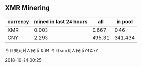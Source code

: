 ## XMR Minering

|currency|mined in last 24 hours|all|in pool|
|---|---|---|---|
|XMR|0.003|0.667|0.46|
|CNY|2.293|495.31|341.434|

今日美元对人民币 6.94	今日xmr对人民币742.77


2018-10-24 00:25